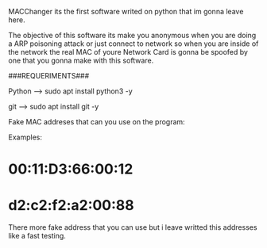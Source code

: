 MACChanger its the first software writed on python that im gonna leave here.

The objective of this software its make you anonymous when you are doing a ARP poisoning attack or just connect to network so when you are inside of the network the real MAC of youre Network Card is gonna be spoofed by one that you gonna make with this software.

###REQUERIMENTS###

Python --> sudo apt install python3 -y

git --> sudo apt install git -y 


Fake MAC addreses that can you use on the program:

Examples: 

# 00:11:D3:66:00:12
# d2:c2:f2:a2:00:88


There more fake address that you can use but i leave writted this addresses like a fast testing.

